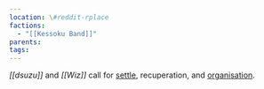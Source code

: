 ```yaml
---
location: \#reddit-rplace
factions:
  - "[[Kessoku Band]]"
parents: 
tags: 
---
```

*[[dsuzu]]* and *[[Wiz]]* call for [settle](https://discord.com/channels/1093664259273130084/1131230952119615600/1131577432521064559), recuperation, and [organisation](https://discord.com/channels/1093664259273130084/1131230952119615600/1131577504642117652).
